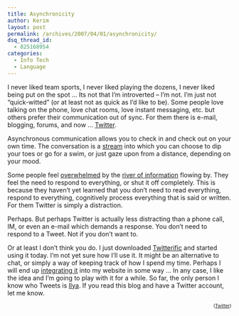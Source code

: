 ```yaml
---
title: Asynchronicity
author: Kerim
layout: post
permalink: /archives/2007/04/01/asynchronicity/
dsq_thread_id:
  - 825168954
categories:
  - Info Tech
  - Language
---
```

I never liked team sports, I never liked playing the dozens, I never liked being put on the spot &#8230; Its not that I&#8217;m introverted &#8211; I&#8217;m not. I&#8217;m just not &#8220;quick-witted&#8221; (or at least not as quick as I&#8217;d like to be). Some people love talking on the phone, love chat rooms, love instant messaging, etc. but others prefer their communication out of sync. For them there is e-mail, blogging, forums, and now &#8230; <a href="http://twitter.com/kerim" onclick="_gaq.push(['_trackEvent', 'outbound-article', 'http://twitter.com/kerim', 'Twitter']);" >Twitter</a>.

Asynchronous communication allows you to check in and check out on your own time. The conversation is a <a href="http://www.stoweboyd.com/message/2007/03/web_20_is_over_.html" onclick="_gaq.push(['_trackEvent', 'outbound-article', 'http://www.stoweboyd.com/message/2007/03/web_20_is_over_.html', 'stream']);" >stream</a> into which you can choose to dip your toes or go for a swim, or just gaze upon from a distance, depending on your mood.

Some people feel <a href="http://headrush.typepad.com/creating_passionate_users/2006/12/httpwww37signal.html" onclick="_gaq.push(['_trackEvent', 'outbound-article', 'http://headrush.typepad.com/creating_passionate_users/2006/12/httpwww37signal.html', 'overwhelmed']);" >overwhelmed</a> by the <a href="http://twittervision.com/" onclick="_gaq.push(['_trackEvent', 'outbound-article', 'http://twittervision.com/', 'river of information']);" >river of information</a> flowing by. They feel the need to respond to everything, or shut it off completely. This is because they haven&#8217;t yet learned that you don&#8217;t need to read everything, respond to everything, cognitively process everything that is said or written. For them Twitter is simply a distraction.

Perhaps. But perhaps Twitter is actually less distracting than a phone call, IM, or even an e-mail which demands a response. You don&#8217;t need to respond to a Tweet. Not if you don&#8217;t want to.

Or at least I don&#8217;t think you do. I just downloaded <a href="http://iconfactory.com/software/twitterrific" onclick="_gaq.push(['_trackEvent', 'outbound-article', 'http://iconfactory.com/software/twitterrific', 'Twitterific']);" >Twitterific</a> and started using it today. I&#8217;m not yet sure how I&#8217;ll use it. It might be an alternative to chat, or simply a way of keeping track of how I spend my time. Perhaps I will end up <a href="http://alexking.org/projects/wordpress/readme?project=twitter-tools" onclick="_gaq.push(['_trackEvent', 'outbound-article', 'http://alexking.org/projects/wordpress/readme?project=twitter-tools', 'integrating it']);" >integrating it</a> into my website in some way &#8230; In any case, I like the idea and I&#8217;m going to play with it for a while. So far, the only person I know who Tweets is <a href="http://ilyagram.org/blog" onclick="_gaq.push(['_trackEvent', 'outbound-article', 'http://ilyagram.org/blog', 'Ilya']);" >Ilya</a>. If you read this blog and have a Twitter account, let me know.  
<!-- technorati tags start -->

<div style="text-align:right;">
  <span style="font-size:x-small;">{<a href="http://www.technorati.com/tag/Twitter" onclick="_gaq.push(['_trackEvent', 'outbound-article', 'http://www.technorati.com/tag/Twitter', 'Twitter']);"  rel="tag">Twitter</a>}</span>


<!-- technorati tags end -->

